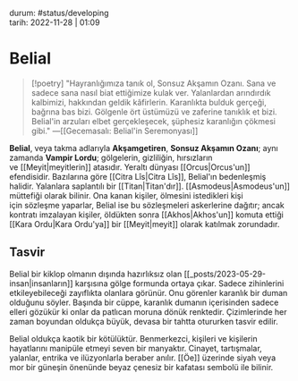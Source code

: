 durum: #status/developing   
tarih: 2022-11-28 | 01:09
# Belial
>[!poetry]
>"Hayranlığımıza tanık ol, Sonsuz Akşamın Ozanı. Sana ve sadece sana nasıl biat ettiğimize kulak ver. Yalanlardan arındırdık kalbimizi, hakkından geldik kâfirlerin. Karanlıkta bulduk gerçeği, bağrına bas bizi. Gölgenle ört üstümüzü ve zaferine tanıklık et bizi. Belial'in arzuları elbet gerçekleşecek, şüphesiz karanlığın çökmesi gibi."
>―[[Gecemasalı: Belial'in Seremonyası]]

**Belial**, veya takma adlarıyla **Akşamgetiren**, **Sonsuz Akşamın Ozanı**; aynı zamanda **Vampir Lordu**; gölgelerin, gizliliğin, hırsızların ve [[Meyit|meyitlerin]] atasıdır. Yeraltı dünyası [[Orcus|Orcus'un]] efendisidir. Bazılarına göre [[Citra Lîs|Citra Lîs]], Belial'ın bedenleşmiş halidir. Yalanlara saplantılı bir [[Titan|Titan'dır]]. [[Asmodeus|Asmodeus'un]] müttefiği olarak bilinir. Ona kanan kişiler, ölmesini istedikleri kişi için sözleşme yaparlar, Belial ise bu sözleşmeleri askerlerine dağıtır; ancak kontratı imzalayan kişiler, öldükten sonra [[Akhos|Akhos'un]] komuta ettiği [[Kara Ordu|Kara Ordu'ya]] bir [[Meyit|meyit]] olarak katılmak zorundadır.
## Tasvir
Belial bir kiklop olmanın dışında hazırlıksız olan [[_posts/2023-05-29-insan|insanların]] karşısına gölge formunda ortaya çıkar. Sadece zihinlerini etkileyebileceği zayıflıkta olanlara görünür. Onu görenler karanlık bir duman olduğunu söyler. Başında bir cüppe, karanlık dumanın içerisinden sadece elleri gözükür ki onlar da patlıcan moruna dönük renktedir. Çizimlerinde her zaman boyundan oldukça büyük, devasa bir tahtta otururken tasvir edilir.

Belial oldukça kaotik bir kötülüktür. Benmerkezci, kişileri ve kişilerin hayatlarını manipüle etmeyi seven bir manyaktır. Cinayet, tartışmalar, yalanlar, entrika ve ilüzyonlarla beraber anılır. [[Öe]] üzerinde siyah veya mor bir güneşin önenünde beyaz çenesiz bir kafatası sembolü ile bilinir.